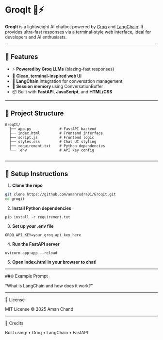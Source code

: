 # GroqIt 🧠⚡

**GroqIt** is a lightweight AI chatbot powered by [Groq](https://groq.com/) and [LangChain](https://www.langchain.com/). It provides ultra-fast responses via a terminal-style web interface, ideal for developers and AI enthusiasts.

---

## 🚀 Features

- ⚡ **Powered by Groq LLMs** (blazing-fast responses)
- 🎨 **Clean, terminal-inspired web UI**
- 🔗 **LangChain** integration for conversation management
- 🧠 **Session memory** using ConversationBuffer
- 📦 Built with **FastAPI**, **JavaScript**, and **HTML/CSS**

---

## 📁 Project Structure
```
GroqIt/
  ├── app.py             # FastAPI backend
  ├── index.html         # Frontend interface
  ├── script.js          # Frontend logic
  ├── styles.css         # Chat UI styling
  ├── requirement.txt    # Python dependencies
  └── .env               # API key config
 
```

---

## 🔧 Setup Instructions

1. **Clone the repo**

```bash
git clone https://github.com/amanrudra01/GroqIt.git
cd groqit
```
2.	**Install Python dependencies**
```
pip install -r requirement.txt
```

3.	**Set up your .env file**
```
GROQ_API_KEY=your_groq_api_key_here
```
4.	**Run the FastAPI server**
```
uvicorn app:app --reload
```
5.	**Open index.html in your browser to chat!**

---

##🌐 Example Prompt

“What is LangChain and how does it work?”

---

📄 License

MIT License © 2025 Aman Chand

---
🙌 Credits

Built using:
	•	Groq
	•	LangChain
	•	FastAPI




